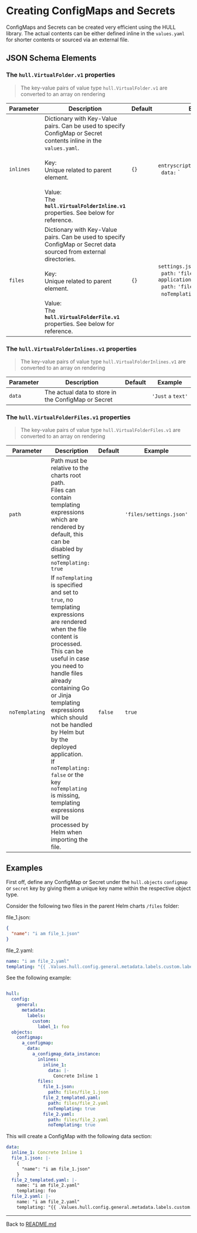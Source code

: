 # Creating ConfigMaps and Secrets

ConfigMaps and Secrets can be created very efficient using the HULL library. The actual contents can be either defined inline in the `values.yaml` for shorter contents or sourced via an external file.

## JSON Schema Elements

### The `hull.VirtualFolder.v1` properties

> The key-value pairs of value type `hull.VirtualFolder.v1` are converted to an array on rendering

| Parameter | Description  | Default | Example 
| --------  | -------------| ------- | --------
`inlines` | Dictionary with Key-Value pairs. Can be used to specify ConfigMap or Secret contents inline in the `values.yaml`.<br><br>Key: <br>Unique related to parent element.<br><br>Value: <br>The **`hull.VirtualFolderInline.v1`** properties. See below for reference. | `{}` | `entryscript.sh:`<br>&#160;&#160;`data:`&#160;`|-`<br>&#160;&#160;&#160;&#160;`#!/bin/bash`<br>&#160;&#160;&#160;&#160;`echo`&#160;`'hello'`<br>`readme.txt:`<br>&#160;&#160;`data:`&#160;`'Just`&#160;`a`&#160;`text'`
`files` | Dictionary with Key-Value pairs. Can be used to specify ConfigMap or Secret data sourced from external directories.<br><br>Key: <br>Unique related to parent element.<br><br>Value: <br>The **`hull.VirtualFolderFile.v1`** properties. See below for reference. | `{}` | `settings.json:`<br>&#160;&#160;`path:`&#160;`'files/settings.json'`<br>`application.config:`<br>&#160;&#160;`path:`&#160;`'files/appconfig.yaml'`<br>&#160;&#160;`noTemplating: true`

### The `hull.VirtualFolderInlines.v1` properties

> The key-value pairs of value type `hull.VirtualFolderInlines.v1` are converted to an array on rendering

| Parameter | Description  | Default | Example 
| --------  | -------------| ------- | --------
| `data` | The actual data to store in the ConfigMap or Secret | | `'Just`&#160;`a`&#160;`text'`

### The `hull.VirtualFolderFiles.v1` properties

> The key-value pairs of value type `hull.VirtualFolderFiles.v1` are converted to an array on rendering

| Parameter | Description  | Default | Example 
| --------  | -------------| ------- | --------
| `path` | Path must be relative to the charts root path.<br> Files can contain templating expressions which are rendered by default, this can be disabled by setting `noTemplating: true` | | `'files/settings.json'`
| `noTemplating` | If `noTemplating` is specified and set to `true`, no templating expressions are rendered when the file content is processed. <br>This can be useful in case you need to handle files already containing Go or Jinja templating expressions which should not be handled by Helm but by the deployed application.<br>If `noTemplating: false` or the key `noTemplating` is missing, templating expressions will be processed by Helm when importing the file. | `false`| `true`

## Examples
First off, define any ConfigMap or Secret under the `hull.objects` `configmap` or `secret` key by giving them a unique key name within the respective object type.

Consider the following two files in the parent Helm charts `/files` folder:

file_1.json:
```json
{
  "name": "i am file_1.json"
}
```

file_2.yaml:
```yaml
name: "i am file_2.yaml"
templating: "{{ .Values.hull.config.general.metadata.labels.custom.label_1 }}"
```

See the following example:

```yaml

hull:
  config:
    general:
      metadata:
        labels:
          custom:
            label_1: foo
  objects:
    configmap:
      a_configmap:
        data:
          a_configmap_data_instance:
            inlines:
              inline_1:
                data: |-
                  Concrete Inline 1
            files:
              file_1.json:
                path: files/file_1.json
              file_2_templated.yaml:
                path: files/file_2.yaml
                noTemplating: true
              file_2.yaml:
                path: files/file_2.yaml
                noTemplating: true
```

This will create a ConfigMap with the following data section:

```yaml
data:
  inline_1: Concrete Inline 1
  file_1.json: |-
    {
      "name": "i am file_1.json"
    }
  file_2_templated.yaml: |-
    name: "i am file_2.yaml"
    templating: foo
  file_2.yaml: |-
    name: "i am file_2.yaml"
    templating: "{{ .Values.hull.config.general.metadata.labels.custom.label_1 }}"
```

---
Back to [README.md](./../README.md)